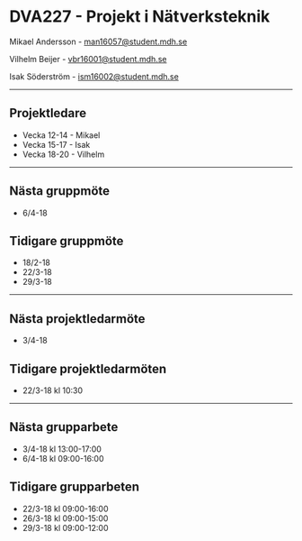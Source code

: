 # DVA227 - Projekt i Nätverksteknik

Mikael Andersson - [man16057@student.mdh.se](mailto:man16057@student.mdh.se)

Vilhelm Beijer - [vbr16001@student.mdh.se](mailto:vbr16001@student.mdh.se)

Isak Söderström - [ism16002@student.mdh.se](mailto:ism16002@student.mdh.se)

---
## Projektledare 
- Vecka 12-14 - Mikael
- Vecka 15-17 - Isak
- Vecka 18-20 - Vilhelm

---
## Nästa gruppmöte
- 6/4-18

## Tidigare gruppmöte
- 18/2-18
- 22/3-18
- 29/3-18

---
## Nästa projektledarmöte
- 3/4-18

## Tidigare projektledarmöten
- 22/3-18 kl 10:30

---
## Nästa grupparbete
- 3/4-18 kl 13:00-17:00
- 6/4-18 kl 09:00-16:00

## Tidigare grupparbeten
- 22/3-18 kl 09:00-16:00
- 26/3-18 kl 09:00-15:00
- 29/3-18 kl 09:00-12:00
